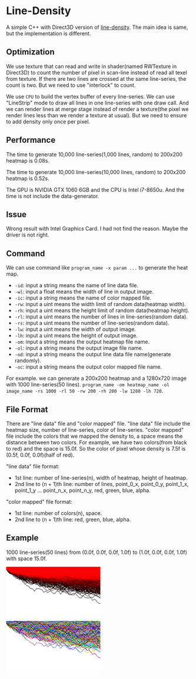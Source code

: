 # Line-Density

A simple C++ with Direct3D version of [line-density](https://github.com/domoritz/line-density). The main idea is same, but the implementation is different.

## Optimization

We use texture that can read and write in shader(named RWTexture in Direct3D) to count the number of pixel in scan-line instead of read all texel from texture. If there are two lines are crossed at the same line-series, the count is two. But we need to use "interlock" to count.

We use `CPU` to build the vertex buffer of every line-series. We can use "LineStrip" mode to draw all lines in one line-series with one draw call. And we can render lines at merge stage instead of render a texture(the pixel we render lines less than we render a texture at usual). But we need to ensure to add density only once per pixel.

## Performance

The time to generate 10,000 line-series(1,000 lines, random) to 200x200 heatmap is 0.08s.

The time to generate 10,000 line-series(10,000 lines, random) to 200x200 heatmap is 0.52s.

The GPU is NVIDIA GTX 1060 6GB and the CPU is Intel i7-8650u. And the time is not include the data-generator.

## Issue

Wrong result with Intel Graphics Card. I had not find the reason. Maybe the driver is not right.

## Command

We can use command like `program_name -x param ...` to generate the heat map. 

- `-id`: input a string means the name of line data file.
- `-wl`: input a float means the width of line in output image.
- `-ic`: input a string means the name of color mapped file.
- `-rw`: input a uint means the width limit of random data(heatmap width).
- `-rh`: input a uint means the height limit of random data(heatmap height).
- `-rl`: input a uint means the number of lines in line-series(random data).
- `-rs`: input a uint means the number of line-series(random data).
- `-lw`: input a uint means the width of output image.
- `-lh`: input a uint means the height of output image.
- `-om`: input a string means the output heatmap file name.
- `-ol`: input a string means the output image file name.
- `-od`: input a string means the output line data file name(generate randomly).
- `-oc`: input a string means the output color mapped file name.

For example. we can generate a 200x200 heatmap and a 1280x720 image with 1000 line-series(50 lines). `program_name -om heatmap_name -ol image_name -rs 1000 -rl 50 -rw 200 -rh 200 -lw 1280 -lh 720`.

## File Format

There are "line data" file and "color mapped" file. "line data" file include the heatmap size, number of line-series, color of line-series. "color mapped" file include the colors that we mapped the density to, a space means the distance between two colors. For example, we have two colors(from black to red) and the space is 15.0f. So the color of pixel whose density is 7.5f is (0.5f, 0.0f, 0.0f)(half of red).

"line data" file format:

- 1st line: number of line-series(n), width of heatmap, height of heatmap.
- 2nd line to (n + 1)th line: number of lines, point_0_x, point_0_y, point_1_x, point_1_y ... point_n_x, point_n_y, red, green, blue, alpha.

"color mapped" file format:

- 1st line: number of colors(n), space.
- 2nd line to (n + 1)th line: red, green, blue, alpha.

## Example

1000 line-series(50 lines) from (0.0f, 0.0f, 0.0f, 1.0f) to (1.0f, 0.0f, 0.0f, 1.0f) with space 15.0f.

![Heatmap](./image.png)
![image](./sharp.png)
